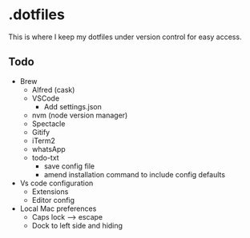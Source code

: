 # .dotfiles

This is where I keep my dotfiles under version control for easy access.

## Todo

- Brew
  - Alfred (cask)
  - VSCode
    - Add settings.json
  - nvm (node version manager)
  - Spectacle
  - Gitify
  - iTerm2
  - whatsApp
  - todo-txt
    - save config file
    - amend installation command to include config defaults
- Vs code configuration
  - Extensions
  - Editor config
- Local Mac preferences
  - Caps lock —> escape
  - Dock to left side and hiding
